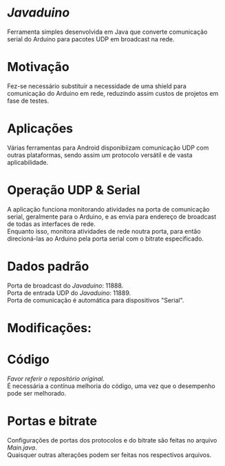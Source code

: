 # *Javaduino*
Ferramenta simples desenvolvida em Java que converte comunicação serial do Arduino para pacotes UDP em broadcast na rede.<br/>

# Motivação
Fez-se necessário substituir a necessidade de uma shield para comunicação do Arduino em rede, reduzindo assim custos de projetos em fase de testes.<br/>

# Aplicações
Várias ferramentas para Android disponibiizam comunicação UDP com outras plataformas, sendo assim um protocolo versátil e de vasta aplicabilidade.<br/>

# Operação UDP & Serial
A aplicação funciona monitorando atividades na porta de comunicação serial, geralmente para o Arduino, e as envia para endereço de broadcast de todas as interfaces de rede.<br/>
Enquanto isso, monitora atividades de rede noutra porta, para então direcioná-las ao Arduino pela porta serial com o bitrate especificado.

# Dados padrão
Porta de broadcast do *Javaduino*: 11888.<br/>
Porta de entrada UDP do *Javaduino*: 11889.<br/>
Porta de comunicação é automática para dispositivos "Serial".<br/>

# Modificações:
# Código
*Favor referir o repositório original.*<br/>
É necessária a contínua melhoria do código, uma vez que o desempenho pode ser melhorado.<br/>
# Portas e bitrate
Configurações de portas dos protocolos e do bitrate são feitas no arquivo *Main.java*.<br/>
Quaisquer outras alterações podem ser feitas nos respectivos arquivos.<br/>
